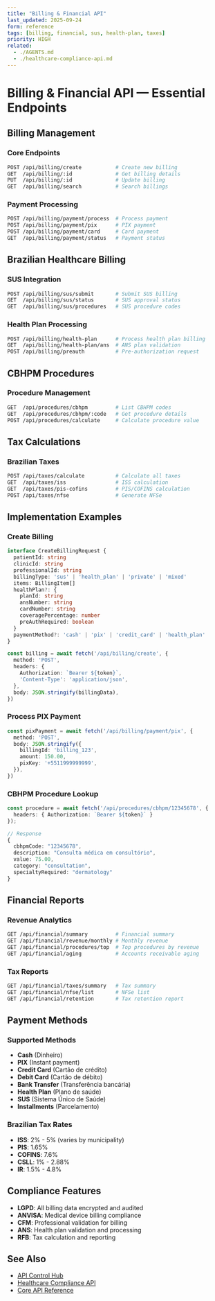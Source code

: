 ```yaml
---
title: "Billing & Financial API"
last_updated: 2025-09-24
form: reference
tags: [billing, financial, sus, health-plan, taxes]
priority: HIGH
related:
  - ./AGENTS.md
  - ./healthcare-compliance-api.md
---
```


# Billing & Financial API — Essential Endpoints

## Billing Management

### Core Endpoints

```bash
POST /api/billing/create           # Create new billing
GET  /api/billing/:id              # Get billing details
PUT  /api/billing/:id              # Update billing
GET  /api/billing/search           # Search billings
```

### Payment Processing

```bash
POST /api/billing/payment/process  # Process payment
POST /api/billing/payment/pix      # PIX payment
POST /api/billing/payment/card     # Card payment
GET  /api/billing/payment/status   # Payment status
```

## Brazilian Healthcare Billing

### SUS Integration

```bash
POST /api/billing/sus/submit       # Submit SUS billing
GET  /api/billing/sus/status       # SUS approval status
GET  /api/billing/sus/procedures   # SUS procedure codes
```

### Health Plan Processing

```bash
POST /api/billing/health-plan      # Process health plan billing
GET  /api/billing/health-plan/ans  # ANS plan validation
POST /api/billing/preauth          # Pre-authorization request
```

## CBHPM Procedures

### Procedure Management

```bash
GET  /api/procedures/cbhpm         # List CBHPM codes
GET  /api/procedures/cbhpm/:code   # Get procedure details
POST /api/procedures/calculate     # Calculate procedure value
```

## Tax Calculations

### Brazilian Taxes

```bash
POST /api/taxes/calculate          # Calculate all taxes
GET  /api/taxes/iss                # ISS calculation
GET  /api/taxes/pis-cofins         # PIS/COFINS calculation
POST /api/taxes/nfse               # Generate NFSe
```

## Implementation Examples

### Create Billing

```typescript
interface CreateBillingRequest {
  patientId: string
  clinicId: string
  professionalId: string
  billingType: 'sus' | 'health_plan' | 'private' | 'mixed'
  items: BillingItem[]
  healthPlan?: {
    planId: string
    ansNumber: string
    cardNumber: string
    coveragePercentage: number
    preAuthRequired: boolean
  }
  paymentMethod?: 'cash' | 'pix' | 'credit_card' | 'health_plan'
}

const billing = await fetch('/api/billing/create', {
  method: 'POST',
  headers: {
    Authorization: `Bearer ${token}`,
    'Content-Type': 'application/json',
  },
  body: JSON.stringify(billingData),
})
```

### Process PIX Payment

```typescript
const pixPayment = await fetch('/api/billing/payment/pix', {
  method: 'POST',
  body: JSON.stringify({
    billingId: 'billing_123',
    amount: 150.00,
    pixKey: '+5511999999999',
  }),
})
```

### CBHPM Procedure Lookup

```typescript
const procedure = await fetch('/api/procedures/cbhpm/12345678', {
  headers: { Authorization: `Bearer ${token}` }
});

// Response
{
  cbhpmCode: "12345678",
  description: "Consulta médica em consultório",
  value: 75.00,
  category: "consultation",
  specialtyRequired: "dermatology"
}
```

## Financial Reports

### Revenue Analytics

```bash
GET /api/financial/summary         # Financial summary
GET /api/financial/revenue/monthly # Monthly revenue
GET /api/financial/procedures/top  # Top procedures by revenue
GET /api/financial/aging           # Accounts receivable aging
```

### Tax Reports

```bash
GET /api/financial/taxes/summary   # Tax summary
GET /api/financial/nfse/list       # NFSe list
GET /api/financial/retention       # Tax retention report
```

## Payment Methods

### Supported Methods

- **Cash** (Dinheiro)
- **PIX** (Instant payment)
- **Credit Card** (Cartão de crédito)
- **Debit Card** (Cartão de débito)
- **Bank Transfer** (Transferência bancária)
- **Health Plan** (Plano de saúde)
- **SUS** (Sistema Único de Saúde)
- **Installments** (Parcelamento)

### Brazilian Tax Rates

- **ISS**: 2% - 5% (varies by municipality)
- **PIS**: 1.65%
- **COFINS**: 7.6%
- **CSLL**: 1% - 2.88%
- **IR**: 1.5% - 4.8%

## Compliance Features

- **LGPD**: All billing data encrypted and audited
- **ANVISA**: Medical device billing compliance
- **CFM**: Professional validation for billing
- **ANS**: Health plan validation and processing
- **RFB**: Tax calculation and reporting

## See Also

- [API Control Hub](./AGENTS.md)
- [Healthcare Compliance API](./healthcare-compliance-api.md)
- [Core API Reference](./core-api.md)
